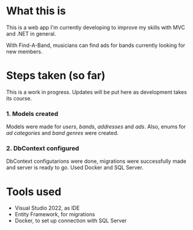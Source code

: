 # What this is

This is a web app I'm currently developing to improve my skills with MVC and .NET in general.

With Find-A-Band, musicians can find ads for bands currently looking for new members.

# Steps taken (so far)

This is a work in progress. Updates will be put here as development takes its course.

### 1. Models created
Models were made for *users*, *bands*, *addresses* and *ads*. Also, enums for *ad categories* and *band genres* were created.

### 2. DbContext configured
DbContext configutarions were done, migrations were successfully made and server is ready to go. Used Docker and SQL Server.

# Tools used

- Visual Studio 2022, as IDE
- Entity Framework, for migrations
- Docker, to set up connection with SQL Server
